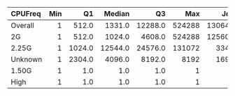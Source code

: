 | CPUFreq   |   Min |     Q1 |   Median |      Q3 |    Max |    Jobs |     Nodeh |   PercentUse |   Users |   Projects |
|:----------|------:|-------:|---------:|--------:|-------:|--------:|----------:|-------------:|--------:|-----------:|
| Overall   |     1 |  512.0 |   1331.0 | 12288.0 | 524288 | 1306427 | 3628968.1 |        100.0 |     798 |        122 |
| 2G        |     1 |  512.0 |   1024.0 |  4608.0 | 524288 | 1256036 | 2501811.7 |         68.9 |     719 |        113 |
| 2.25G     |     1 | 1024.0 |  12544.0 | 24576.0 | 131072 |   33458 | 1103774.8 |         30.4 |     134 |         36 |
| Unknown   |     1 | 2304.0 |   4096.0 |  8192.0 |   8192 |   16930 |   23381.6 |          0.6 |      17 |         13 |
| 1.50G     |     1 |    1.0 |      1.0 |     1.0 |      1 |       2 |       0.0 |          0.0 |       1 |          1 |
| High      |     1 |    1.0 |      1.0 |     1.0 |      1 |       1 |       0.0 |          0.0 |       1 |          1 |